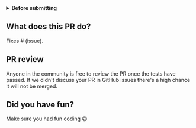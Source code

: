 <details>
  <summary><b>Before submitting</b></summary>

- [ ] Was this discussed/agreed via a Github issue? (no need for typos and docs improvements)
- [ ] Did you read the [contributor guideline](https://github.com/Lightning-AI/lit-data/blob/main/CONTRIBUTING.md), Pull Request section?
- [ ] Did you make sure to update the docs?
- [ ] Did you write any new necessary tests?

</details>

## What does this PR do?

Fixes # (issue).

## PR review

Anyone in the community is free to review the PR once the tests have passed.
If we didn't discuss your PR in GitHub issues there's a high chance it will not be merged.

## Did you have fun?

Make sure you had fun coding 🙃
